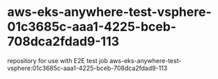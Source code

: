 # aws-eks-anywhere-test-vsphere-01c3685c-aaa1-4225-bceb-708dca2fdad9-113
repository for use with E2E test job aws-eks-anywhere-test-vsphere:01c3685c-aaa1-4225-bceb-708dca2fdad9-113
